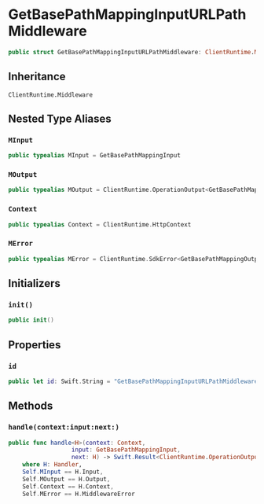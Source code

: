 # GetBasePathMappingInputURLPathMiddleware

``` swift
public struct GetBasePathMappingInputURLPathMiddleware: ClientRuntime.Middleware 
```

## Inheritance

`ClientRuntime.Middleware`

## Nested Type Aliases

### `MInput`

``` swift
public typealias MInput = GetBasePathMappingInput
```

### `MOutput`

``` swift
public typealias MOutput = ClientRuntime.OperationOutput<GetBasePathMappingOutputResponse>
```

### `Context`

``` swift
public typealias Context = ClientRuntime.HttpContext
```

### `MError`

``` swift
public typealias MError = ClientRuntime.SdkError<GetBasePathMappingOutputError>
```

## Initializers

### `init()`

``` swift
public init() 
```

## Properties

### `id`

``` swift
public let id: Swift.String = "GetBasePathMappingInputURLPathMiddleware"
```

## Methods

### `handle(context:input:next:)`

``` swift
public func handle<H>(context: Context,
                  input: GetBasePathMappingInput,
                  next: H) -> Swift.Result<ClientRuntime.OperationOutput<GetBasePathMappingOutputResponse>, MError>
    where H: Handler,
    Self.MInput == H.Input,
    Self.MOutput == H.Output,
    Self.Context == H.Context,
    Self.MError == H.MiddlewareError
```
